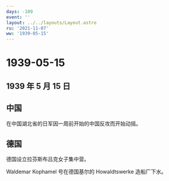 ```yaml
---
days: -109
event: ''
layout: ../../layouts/Layout.astro
ru: '2021-11-07'
ww: '1939-05-15'
---
```


# 1939-05-15

## 1939 年 5 月 15 日

## 中国

在中国湖北省的日军因一周前开始的中国反攻而开始动摇。

## 德国

德国设立拉芬斯布吕克女子集中营。

Waldemar Kophamel 号在德国基尔的 Howaldtswerke 造船厂下水。
